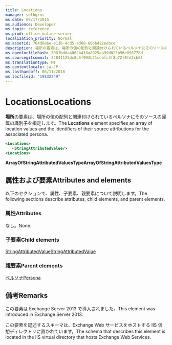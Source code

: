 ```yaml
---
title: Locations
manager: sethgros
ms.date: 09/17/2015
ms.audience: Developer
ms.topic: reference
ms.prod: office-online-server
localization_priority: Normal
ms.assetid: 764d6a6e-e13b-4cd5-ad68-60bb422eebce
description: 場所の要素は、場所の値の配列と関連付けられているペルソナにそのソースの帰属の識別子を指定します。
ms.openlocfilehash: 308fbdda4062b418a8925aa99d025b96e096778d
ms.sourcegitcommit: 34041125dc8c5f993b21cebfc4f8b72f0fd2cb6f
ms.translationtype: MT
ms.contentlocale: ja-JP
ms.lasthandoff: 06/11/2018
ms.locfileid: "19832249"
---
```

# <a name="locations"></a><span data-ttu-id="529f4-103">Locations</span><span class="sxs-lookup"><span data-stu-id="529f4-103">Locations</span></span>

<span data-ttu-id="529f4-104">**場所**の要素は、場所の値の配列と関連付けられているペルソナにそのソースの帰属の識別子を指定します。</span><span class="sxs-lookup"><span data-stu-id="529f4-104">The **Locations** element specifies an array of location values and the identifiers of their source attributions for the associated persona.</span></span> 
  
```XML
<Locations>
   <StringAttributedValue/>
<Locations>
```

 <span data-ttu-id="529f4-105">**ArrayOfStringAttributedValuesType**</span><span class="sxs-lookup"><span data-stu-id="529f4-105">**ArrayOfStringAttributedValuesType**</span></span>
## <a name="attributes-and-elements"></a><span data-ttu-id="529f4-106">属性および要素</span><span class="sxs-lookup"><span data-stu-id="529f4-106">Attributes and elements</span></span>

<span data-ttu-id="529f4-107">以下のセクションで、属性、子要素、親要素について説明します。</span><span class="sxs-lookup"><span data-stu-id="529f4-107">The following sections describe attributes, child elements, and parent elements.</span></span>
  
### <a name="attributes"></a><span data-ttu-id="529f4-108">属性</span><span class="sxs-lookup"><span data-stu-id="529f4-108">Attributes</span></span>

<span data-ttu-id="529f4-109">なし。</span><span class="sxs-lookup"><span data-stu-id="529f4-109">None.</span></span>
  
### <a name="child-elements"></a><span data-ttu-id="529f4-110">子要素</span><span class="sxs-lookup"><span data-stu-id="529f4-110">Child elements</span></span>

[<span data-ttu-id="529f4-111">StringAttributedValue</span><span class="sxs-lookup"><span data-stu-id="529f4-111">StringAttributedValue</span></span>](stringattributedvalue.md)
  
### <a name="parent-elements"></a><span data-ttu-id="529f4-112">親要素</span><span class="sxs-lookup"><span data-stu-id="529f4-112">Parent elements</span></span>

[<span data-ttu-id="529f4-113">ペルソナ</span><span class="sxs-lookup"><span data-stu-id="529f4-113">Persona</span></span>](persona.md)
  
## <a name="remarks"></a><span data-ttu-id="529f4-114">備考</span><span class="sxs-lookup"><span data-stu-id="529f4-114">Remarks</span></span>

<span data-ttu-id="529f4-115">この要素は Exchange Server 2013 で導入されました。</span><span class="sxs-lookup"><span data-stu-id="529f4-115">This element was introduced in Exchange Server 2013.</span></span>
  
<span data-ttu-id="529f4-116">この要素を記述するスキーマは、Exchange Web サービスをホストする IIS 仮想ディレクトリに置かれています。</span><span class="sxs-lookup"><span data-stu-id="529f4-116">The schema that describes this element is located in the IIS virtual directory that hosts Exchange Web Services.</span></span>
  

